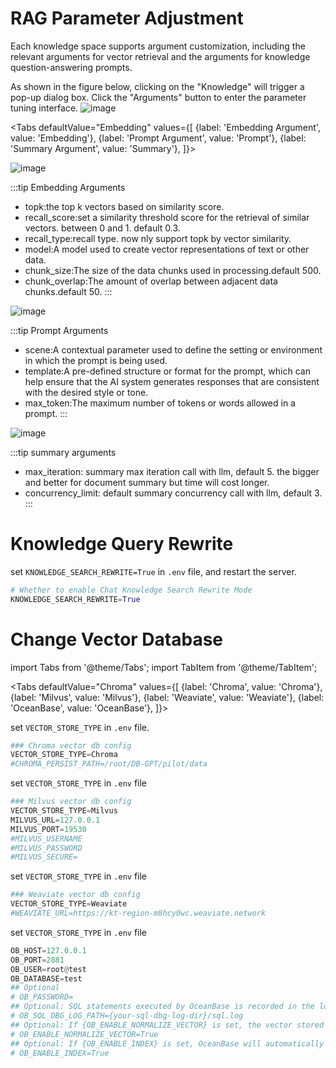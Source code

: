 # RAG Parameter Adjustment
Each knowledge space supports argument customization, including the relevant arguments for vector retrieval and the arguments for knowledge question-answering prompts.

As shown in the figure below, clicking on the "Knowledge" will trigger a pop-up dialog box. Click the "Arguments" button to enter the parameter tuning interface.
![image](https://github.com/eosphoros-ai/DB-GPT/assets/13723926/f02039ea-01d7-493a-acd9-027020d54267)


<Tabs
  defaultValue="Embedding"
  values={[
    {label: 'Embedding Argument', value: 'Embedding'},
    {label: 'Prompt Argument', value: 'Prompt'},
    {label: 'Summary Argument', value: 'Summary'},
  ]}>
  <TabItem value="Embedding" label="Embedding Argument">

![image](https://github.com/eosphoros-ai/DB-GPT/assets/13723926/8a69aba0-3b28-449d-8fd8-ce5bf8dbf7fc)

:::tip Embedding Arguments
* topk:the top k vectors based on similarity score.
* recall_score:set a similarity threshold score for the retrieval of similar vectors. between 0 and 1. default 0.3.
* recall_type:recall type. now nly support topk by vector similarity.
* model:A model used to create vector representations of text or other data.
* chunk_size:The size of the data chunks used in processing.default 500.
* chunk_overlap:The amount of overlap between adjacent data chunks.default 50.
:::
 </TabItem>

<TabItem value="Prompt" label="Prompt Argument">

![image](https://github.com/eosphoros-ai/DB-GPT/assets/13723926/00f12903-8d70-4bfb-9f58-26f03a6a4773)

:::tip Prompt Arguments
* scene:A contextual parameter used to define the setting or environment in which the prompt is being used.
* template:A pre-defined structure or format for the prompt, which can help ensure that the AI system generates responses that are consistent with the desired style or tone.
* max_token:The maximum number of tokens or words allowed in a prompt. 
:::

 </TabItem>

<TabItem value="Summary" label="Summary Argument">

![image](https://github.com/eosphoros-ai/DB-GPT/assets/13723926/96782ba2-e9a2-4173-a003-49d44bf874cc)

:::tip summary arguments
* max_iteration: summary max iteration call with llm, default 5. the bigger and better for document summary but time will cost longer.
* concurrency_limit: default summary concurrency call with llm, default 3.
:::

 </TabItem>

</Tabs>

# Knowledge Query Rewrite
set ``KNOWLEDGE_SEARCH_REWRITE=True`` in ``.env`` file, and restart the server.

```py
# Whether to enable Chat Knowledge Search Rewrite Mode
KNOWLEDGE_SEARCH_REWRITE=True
```

# Change Vector Database
import Tabs from '@theme/Tabs';
import TabItem from '@theme/TabItem';

<Tabs
  defaultValue="Chroma"
  values={[
    {label: 'Chroma', value: 'Chroma'},
    {label: 'Milvus', value: 'Milvus'},
    {label: 'Weaviate', value: 'Weaviate'},
    {label: 'OceanBase', value: 'OceanBase'},
  ]}>
  <TabItem value="Chroma" label="Chroma">

set ``VECTOR_STORE_TYPE`` in ``.env`` file.

```py
### Chroma vector db config
VECTOR_STORE_TYPE=Chroma
#CHROMA_PERSIST_PATH=/root/DB-GPT/pilot/data
```
 </TabItem>

<TabItem value="Milvus" label="Milvus">
    

set ``VECTOR_STORE_TYPE`` in ``.env`` file

```py
### Milvus vector db config
VECTOR_STORE_TYPE=Milvus
MILVUS_URL=127.0.0.1
MILVUS_PORT=19530
#MILVUS_USERNAME
#MILVUS_PASSWORD
#MILVUS_SECURE=
  ```
 </TabItem>

<TabItem value="Weaviate" label="Weaviate">

set ``VECTOR_STORE_TYPE`` in ``.env`` file

```py
### Weaviate vector db config
VECTOR_STORE_TYPE=Weaviate
#WEAVIATE_URL=https://kt-region-m8hcy0wc.weaviate.network
 ```
 </TabItem>

<TabItem value="OceanBase" label="OceanBase">

set ``VECTOR_STORE_TYPE`` in ``.env`` file

```py
OB_HOST=127.0.0.1
OB_PORT=2881
OB_USER=root@test
OB_DATABASE=test
## Optional
# OB_PASSWORD=
## Optional: SQL statements executed by OceanBase is recorded in the log file specified by {OB_SQL_DBG_LOG_PATH}.
# OB_SQL_DBG_LOG_PATH={your-sql-dbg-log-dir}/sql.log
## Optional: If {OB_ENABLE_NORMALIZE_VECTOR} is set, the vector stored in OceanBase is normalized.
# OB_ENABLE_NORMALIZE_VECTOR=True
## Optional: If {OB_ENABLE_INDEX} is set, OceanBase will automatically create a vector index table.
# OB_ENABLE_INDEX=True
```
 </TabItem>
</Tabs>
